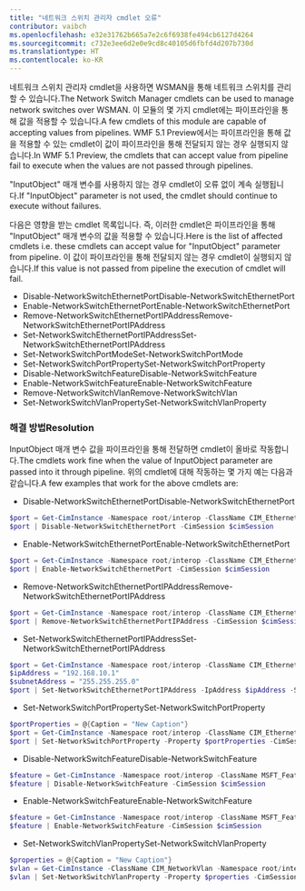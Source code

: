```yaml
---
title: "네트워크 스위치 관리자 cmdlet 오류"
contributor: vaibch
ms.openlocfilehash: e32e31762b665a7e2c6f6938fe494cb6127d4264
ms.sourcegitcommit: c732e3ee6d2e0e9cd8c40105d6fbfd4d207b730d
ms.translationtype: HT
ms.contentlocale: ko-KR
---
```

<span data-ttu-id="e29a7-102">네트워크 스위치 관리자 cmdlet을 사용하면 WSMAN을 통해 네트워크 스위치를 관리할 수 있습니다.</span><span class="sxs-lookup"><span data-stu-id="e29a7-102">The Network Switch Manager cmdlets can be used to manage network switches over WSMAN.</span></span> <span data-ttu-id="e29a7-103">이 모듈의 몇 가지 cmdlet에는 파이프라인을 통해 값을 적용할 수 있습니다.</span><span class="sxs-lookup"><span data-stu-id="e29a7-103">A few cmdlets of this module are capable of accepting values from pipelines.</span></span> <span data-ttu-id="e29a7-104">WMF 5.1 Preview에서는 파이프라인을 통해 값을 적용할 수 있는 cmdlet이 값이 파이프라인을 통해 전달되지 않는 경우 실행되지 않습니다.</span><span class="sxs-lookup"><span data-stu-id="e29a7-104">In WMF 5.1 Preview, the cmdlets that can accept value from pipeline fail to execute when the values are not passed through pipelines.</span></span>

<span data-ttu-id="e29a7-105">"InputObject" 매개 변수를 사용하지 않는 경우 cmdlet이 오류 없이 계속 실행됩니다.</span><span class="sxs-lookup"><span data-stu-id="e29a7-105">If "InputObject" parameter is not used, the cmdlet should continue to execute without failures.</span></span>

<span data-ttu-id="e29a7-106">다음은 영향을 받는 cmdlet 목록입니다. 즉, 이러한 cmdlet은 파이프라인을 통해 "InputObject" 매개 변수의 값을 적용할 수 있습니다.</span><span class="sxs-lookup"><span data-stu-id="e29a7-106">Here is the list of affected cmdlets i.e. these cmdlets can accept value for "InputObject" parameter from pipeline.</span></span> <span data-ttu-id="e29a7-107">이 값이 파이프라인을 통해 전달되지 않는 경우 cmdlet이 실행되지 않습니다.</span><span class="sxs-lookup"><span data-stu-id="e29a7-107">If this value is not passed from pipeline the execution of cmdlet will fail.</span></span>

- <span data-ttu-id="e29a7-108">Disable-NetworkSwitchEthernetPort</span><span class="sxs-lookup"><span data-stu-id="e29a7-108">Disable-NetworkSwitchEthernetPort</span></span>
- <span data-ttu-id="e29a7-109">Enable-NetworkSwitchEthernetPort</span><span class="sxs-lookup"><span data-stu-id="e29a7-109">Enable-NetworkSwitchEthernetPort</span></span>
- <span data-ttu-id="e29a7-110">Remove-NetworkSwitchEthernetPortIPAddress</span><span class="sxs-lookup"><span data-stu-id="e29a7-110">Remove-NetworkSwitchEthernetPortIPAddress</span></span>
- <span data-ttu-id="e29a7-111">Set-NetworkSwitchEthernetPortIPAddress</span><span class="sxs-lookup"><span data-stu-id="e29a7-111">Set-NetworkSwitchEthernetPortIPAddress</span></span>
- <span data-ttu-id="e29a7-112">Set-NetworkSwitchPortMode</span><span class="sxs-lookup"><span data-stu-id="e29a7-112">Set-NetworkSwitchPortMode</span></span>
- <span data-ttu-id="e29a7-113">Set-NetworkSwitchPortProperty</span><span class="sxs-lookup"><span data-stu-id="e29a7-113">Set-NetworkSwitchPortProperty</span></span>
- <span data-ttu-id="e29a7-114">Disable-NetworkSwitchFeature</span><span class="sxs-lookup"><span data-stu-id="e29a7-114">Disable-NetworkSwitchFeature</span></span>
- <span data-ttu-id="e29a7-115">Enable-NetworkSwitchFeature</span><span class="sxs-lookup"><span data-stu-id="e29a7-115">Enable-NetworkSwitchFeature</span></span>
- <span data-ttu-id="e29a7-116">Remove-NetworkSwitchVlan</span><span class="sxs-lookup"><span data-stu-id="e29a7-116">Remove-NetworkSwitchVlan</span></span>
- <span data-ttu-id="e29a7-117">Set-NetworkSwitchVlanProperty</span><span class="sxs-lookup"><span data-stu-id="e29a7-117">Set-NetworkSwitchVlanProperty</span></span>

### <a name="resolution"></a><span data-ttu-id="e29a7-118">해결 방법</span><span class="sxs-lookup"><span data-stu-id="e29a7-118">Resolution</span></span>
<span data-ttu-id="e29a7-119">InputObject 매개 변수 값을 파이프라인을 통해 전달하면 cmdlet이 올바로 작동합니다.</span><span class="sxs-lookup"><span data-stu-id="e29a7-119">The cmdlets work fine when the value of InputObject parameter are passed into it through pipeline.</span></span> <span data-ttu-id="e29a7-120">위의 cmdlet에 대해 작동하는 몇 가지 예는 다음과 같습니다.</span><span class="sxs-lookup"><span data-stu-id="e29a7-120">A few examples that work for the above cmdlets are:</span></span>

- <span data-ttu-id="e29a7-121">Disable-NetworkSwitchEthernetPort</span><span class="sxs-lookup"><span data-stu-id="e29a7-121">Disable-NetworkSwitchEthernetPort</span></span>
```powershell
$port = Get-CimInstance -Namespace root/interop -ClassName CIM_EthernetPort -CimSession $cimSession | Select-Object -First 1
$port | Disable-NetworkSwitchEthernetPort -CimSession $cimSession
```
- <span data-ttu-id="e29a7-122">Enable-NetworkSwitchEthernetPort</span><span class="sxs-lookup"><span data-stu-id="e29a7-122">Enable-NetworkSwitchEthernetPort</span></span>
```powershell
$port = Get-CimInstance -Namespace root/interop -ClassName CIM_EthernetPort -CimSession $cimSession | Select-Object -First 1
$port | Enable-NetworkSwitchEthernetPort -CimSession $cimSession
```

- <span data-ttu-id="e29a7-123">Remove-NetworkSwitchEthernetPortIPAddress</span><span class="sxs-lookup"><span data-stu-id="e29a7-123">Remove-NetworkSwitchEthernetPortIPAddress</span></span>
```powershell
$port = Get-CimInstance -Namespace root/interop -ClassName CIM_EthernetPort -CimSession $cimSession | Select-Object -First 1
$port | Remove-NetworkSwitchEthernetPortIPAddress -CimSession $cimSession
```

- <span data-ttu-id="e29a7-124">Set-NetworkSwitchEthernetPortIPAddress</span><span class="sxs-lookup"><span data-stu-id="e29a7-124">Set-NetworkSwitchEthernetPortIPAddress</span></span>
```powershell
$port = Get-CimInstance -Namespace root/interop -ClassName CIM_EthernetPort -CimSession $cimSession | Select-Object -First 1
$ipAddress = "192.168.10.1"
$subnetAddress = "255.255.255.0"
$port | Set-NetworkSwitchEthernetPortIPAddress -IpAddress $ipAddress -SubnetAddress $subnetAddress -CimSession $cimSession
```

- <span data-ttu-id="e29a7-125">Set-NetworkSwitchPortProperty</span><span class="sxs-lookup"><span data-stu-id="e29a7-125">Set-NetworkSwitchPortProperty</span></span>
```powershell
$portProperties = @{Caption = "New Caption"}
$port = Get-CimInstance -Namespace root/interop -ClassName CIM_EthernetPort -CimSession $cimSession | Select-Object -First 1
$port | Set-NetworkSwitchPortProperty -Property $portProperties -CimSession $cimSession
```

- <span data-ttu-id="e29a7-126">Disable-NetworkSwitchFeature</span><span class="sxs-lookup"><span data-stu-id="e29a7-126">Disable-NetworkSwitchFeature</span></span>
```powershell
$feature = Get-CimInstance -Namespace root/interop -ClassName MSFT_Feature -CimSession $cimSession | Select-Object -First 1
$feature | Disable-NetworkSwitchFeature -CimSession $cimSession
```

- <span data-ttu-id="e29a7-127">Enable-NetworkSwitchFeature</span><span class="sxs-lookup"><span data-stu-id="e29a7-127">Enable-NetworkSwitchFeature</span></span>
```powershell
$feature = Get-CimInstance -Namespace root/interop -ClassName MSFT_Feature -CimSession $cimSession | Select-Object -First 1
$feature | Enable-NetworkSwitchFeature -CimSession $cimSession
```

- <span data-ttu-id="e29a7-128">Set-NetworkSwitchVlanProperty</span><span class="sxs-lookup"><span data-stu-id="e29a7-128">Set-NetworkSwitchVlanProperty</span></span>
```powershell
$properties = @{Caption = "New Caption"}
$vlan = Get-CimInstance -ClassName CIM_NetworkVlan -Namespace root/interop -CimSession $cimSession | Select-Object -First 1
$vlan | Set-NetworkSwitchVlanProperty -Property $properties -CimSession $cimSession
```
